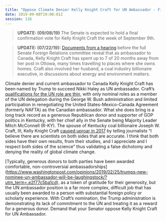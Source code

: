 ```yaml
---
title: "Oppose Climate Denier Kelly Knight Craft for UN Ambassador - Final Vote this Week"
date: 2019-09-08T19:00:01Z
session: 116
---
```

>**UPDATE: (09/08/19)** The Senate is expected to hold a final confirmation vote for Kelly Knight Craft the week of September 9th. 

>**UPDATE: (07/22/19):** [Documents from a hearing](https://www.politico.com/story/2019/07/22/kelly-craft-ambassador-canada-absence-1426702) before the full Senate Foreign Relations committee reveal that as ambassador to Canada, Kelly Knight Craft has spent up to 7 of 20 months away from her post in Ottowa, many times travelling to places where she owns homes. Craft also involved her husband, a coal industry billionaire executive, in discussions about energy and environment matters.

Climate denier and current ambassador to Canada Kelly Knight Craft has been named by Trump to succeed Nikki Haley as UN ambassador. Craft’s [qualifications for the UN role are thin,](https://www.vox.com/2019/2/23/18236884/kelly-craft-un-ambassador-canada-trump) with only nominal roles as a member of the UN delegation during the George W. Bush administration and limited participation in renegotiating the United States-Mexico-Canada Agreement (formerly NAFTA) as the Canadian ambassador. What she does bring is a long track record as a generous Republican donor and supporter of GOP politics in Kentucky, with her chief ally in the Senate being Majority Leader Mitch McConnell (R-KY). The spouse of Kentucky coal billionaire Joseph W. Craft, III, Kelly Knight Craft [caused uproar in 2017](https://slate.com/news-and-politics/2019/02/kelly-knight-craft-trump-un-ambassador.html) by telling journalists “I believe there are scientists on both sides that are accurate. I think that both sides have their own results, from their studies, and I appreciate and I respect both sides of the science” thus validating a false dichotomy and denying the reality of global climate change. 

[Typically, generous donors to both parties have been awarded comfortable, non-controversial ambassadorships] (https://www.washingtonpost.com/opinions/2019/02/25/trumps-new-nominee-un-ambassador-will-be-laughingstock/?utm_term=.e2f77c5ba1cd), as a token of gratitude for their generosity, but the UN ambassador position is a far more complex, difficult job that has usually been awarded to a person with substantial foreign policy or scholarly experience. With Craft’s nomination, the Trump administration is demonstrating its lack of commitment to the UN and treating it as a reward for a generous donor. Demand that your Senator oppose Kelly Knight Craft for UN Ambassador.
